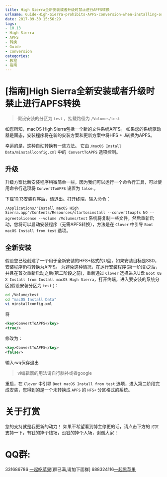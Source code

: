 ```yaml
---
title: High Sierra全新安装或者升级时禁止进行APFS转换
urlname: Guide-High-Sierra-prohibits-APFS-conversion-when-installing-or-upgrading
date: 2017-09-30 15:56:29
tags:
- 10.13
- High Sierra
- APFS
- 转换
- Guide
- conversion
categories:
- 教程
- 指南
---
```


# [指南]High Sierra全新安装或者升级时禁止进行APFS转换
> 假设安装的分区为 `test` ，挂载路径为 `/Volumes/test`

如您所知，macOS High Sierra包括一个新的文件系统APFS。 如果您的系统驱动器是固态，安装程序将在新的安装方案和更新方案中将HFS + J转换为APFS。 

幸运的是，这种自动转换有一些方法。 它由 `/macOS Install Data/minstallconfig.xml` 中的` ConvertToAPFS` 选项控制。 

## 升级
升级方案比新安装程序稍微简单一些，因为我们可以运行一个命令行工具，可以使用命令行选项将 `ConvertToAPFS` 设置为 `false` 。 

下载10.13安装程序后，请退出。打开终端，输入命令：

`/Applications/"Install macOS High Sierra.app"/Contents/Resources/startosinstall --converttoapfs NO --agreetolicense --volume /Volumes/test`
系统将复制一些文件，然后重新启动，您将可以启动安装程序（无需APFS转换），方法是在 `Clover` 中引导 `Boot macOS Install from test` 选项。 

## 全新安装
假设您已经创建了一个用于全新安装的HFS+格式的U盘，如果安装目标是SSD，安装程序仍将转换为APFS。
为避免这种情况，在运行安装程序(第一阶段)之后，并且在首次重新启动之后(第二阶段之前)，重新通过 `Clover` 选择进入U盘 `Boot OS X Install from Install macOS High Sierra`，打开终端，进入要安装的系统分区(假设安装分区为 `test` )：

```sh
cd /Volume/test
cd "macOS Install Data"
vi minstallconfig.xml
```
将 

```xml
<key>ConvertToAPFS</key>
<true/>
```
修改为：

```xml
<key>ConvertToAPFS</key>
<false/>
```
输入:wq保存退出
> vi编辑器的用法请自行脑补或者google

重启，在 `Clover` 中引导 `Boot macOS Install from test` 选项，进入第二阶段完成安装，您得到的是一个未转换成 `APFS` 的 `HFS+` 分区格式的系统。

# 关于打赏
您的支持就是我更新的动力！
如果不希望看到博主停更的话，请点击下方的 `打赏` 支持一下，有钱的捧个钱场，没钱的捧个人场，谢谢大家！

# QQ群:
331686786 [一起吃苹果](http://shang.qq.com/wpa/qunwpa?idkey=db511a29e856f37cbb871108ffa77a6e79dde47e491b8f2c8d8fe4d3c310de91)[群已满,请加下面群]
688324116[一起黑苹果](https://shang.qq.com/wpa/qunwpa?idkey=6bf69a6f4b983dce94ab42e439f02195dfd19a1601522c10ad41f4df97e0da82)



